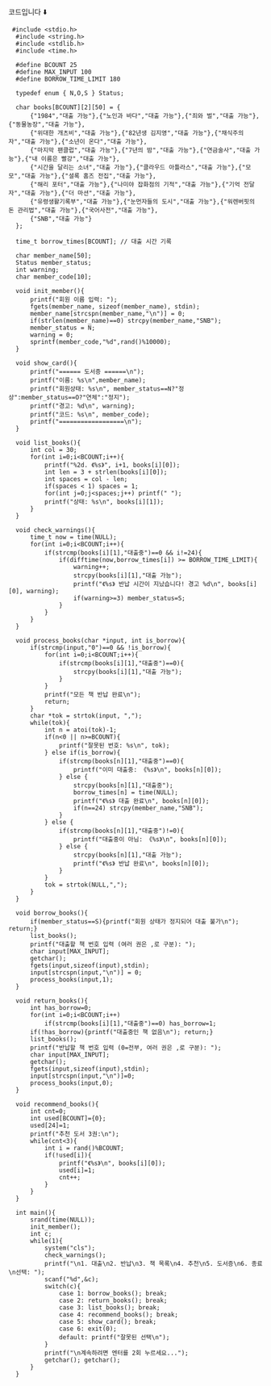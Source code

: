코드입니다 ⬇️


     #include <stdio.h>
      #include <string.h>
      #include <stdlib.h>
      #include <time.h>
      
      #define BCOUNT 25
      #define MAX_INPUT 100
      #define BORROW_TIME_LIMIT 180
      
      typedef enum { N,O,S } Status;
      
      char books[BCOUNT][2][50] = {
          {"1984","대출 가능"},{"노인과 바다","대출 가능"},{"죄와 벌","대출 가능"},{"동물농장","대출 가능"},
          {"위대한 개츠비","대출 가능"},{"82년생 김지영","대출 가능"},{"채식주의자","대출 가능"},{"소년이 온다","대출 가능"},
          {"마지막 팬클럽","대출 가능"},{"7년의 밤","대출 가능"},{"연금술사","대출 가능"},{"내 이름은 빨강","대출 가능"},
          {"시간을 달리는 소녀","대출 가능"},{"클라우드 아틀라스","대출 가능"},{"모모","대출 가능"},{"셜록 홈즈 전집","대출 가능"},
          {"해리 포터","대출 가능"},{"나미야 잡화점의 기적","대출 가능"},{"기억 전달자","대출 가능"},{"더 마션","대출 가능"},
          {"유령생활기록부","대출 가능"},{"눈먼자들의 도시","대출 가능"},{"워렌버핏의 돈 관리법","대출 가능"},{"국어사전","대출 가능"},
          {"SNB","대출 가능"}
      };
      
      time_t borrow_times[BCOUNT]; // 대출 시간 기록
      
      char member_name[50];
      Status member_status;
      int warning;
      char member_code[10];
      
      void init_member(){
          printf("회원 이름 입력: ");
          fgets(member_name, sizeof(member_name), stdin);
          member_name[strcspn(member_name,"\n")] = 0;
          if(strlen(member_name)==0) strcpy(member_name,"SNB");
          member_status = N;
          warning = 0;
          sprintf(member_code,"%d",rand()%10000);
      }
      
      void show_card(){
          printf("====== 도서증 ======\n");
          printf("이름: %s\n",member_name);
          printf("회원상태: %s\n", member_status==N?"정상":member_status==O?"연체":"정지");
          printf("경고: %d\n", warning);
          printf("코드: %s\n", member_code);
          printf("==================\n");
      }
      
      void list_books(){
          int col = 30;
          for(int i=0;i<BCOUNT;i++){
              printf("%2d. 《%s》", i+1, books[i][0]);
              int len = 3 + strlen(books[i][0]);
              int spaces = col - len;
              if(spaces < 1) spaces = 1;
              for(int j=0;j<spaces;j++) printf(" ");
              printf("상태: %s\n", books[i][1]);
          }
      }
      
      void check_warnings(){
          time_t now = time(NULL);
          for(int i=0;i<BCOUNT;i++){
              if(strcmp(books[i][1],"대출중")==0 && i!=24){
                  if(difftime(now,borrow_times[i]) >= BORROW_TIME_LIMIT){
                      warning++;
                      strcpy(books[i][1],"대출 가능");
                      printf("《%s》 반납 시간이 지났습니다! 경고 %d\n", books[i][0], warning);
                      if(warning>=3) member_status=S;
                  }
              }
          }
      }
      
      void process_books(char *input, int is_borrow){
          if(strcmp(input,"0")==0 && !is_borrow){
              for(int i=0;i<BCOUNT;i++){
                  if(strcmp(books[i][1],"대출중")==0){
                      strcpy(books[i][1],"대출 가능");
                  }
              }
              printf("모든 책 반납 완료\n");
              return;
          }
          char *tok = strtok(input, ",");
          while(tok){
              int n = atoi(tok)-1;
              if(n<0 || n>=BCOUNT){
                  printf("잘못된 번호: %s\n", tok);
              } else if(is_borrow){
                  if(strcmp(books[n][1],"대출중")==0){
                      printf("이미 대출중: 《%s》\n", books[n][0]);
                  } else {
                      strcpy(books[n][1],"대출중");
                      borrow_times[n] = time(NULL);
                      printf("《%s》 대출 완료\n", books[n][0]);
                      if(n==24) strcpy(member_name,"SNB");
                  }
              } else {
                  if(strcmp(books[n][1],"대출중")!=0){
                      printf("대출중이 아님: 《%s》\n", books[n][0]);
                  } else {
                      strcpy(books[n][1],"대출 가능");
                      printf("《%s》 반납 완료\n", books[n][0]);
                  }
              }
              tok = strtok(NULL,",");
          }
      }
      
      void borrow_books(){
          if(member_status==S){printf("회원 상태가 정지되어 대출 불가\n"); return;}
          list_books();
          printf("대출할 책 번호 입력 (여러 권은 ,로 구분): ");
          char input[MAX_INPUT];
          getchar();
          fgets(input,sizeof(input),stdin);
          input[strcspn(input,"\n")] = 0;
          process_books(input,1);
      }
      
      void return_books(){
          int has_borrow=0;
          for(int i=0;i<BCOUNT;i++)
              if(strcmp(books[i][1],"대출중")==0) has_borrow=1;
          if(!has_borrow){printf("대출중인 책 없음\n"); return;}
          list_books();
          printf("반납할 책 번호 입력 (0=전부, 여러 권은 ,로 구분): ");
          char input[MAX_INPUT];
          getchar();
          fgets(input,sizeof(input),stdin);
          input[strcspn(input,"\n")]=0;
          process_books(input,0);
      }
      
      void recommend_books(){
          int cnt=0;
          int used[BCOUNT]={0};
          used[24]=1;
          printf("추천 도서 3권:\n");
          while(cnt<3){
              int i = rand()%BCOUNT;
              if(!used[i]){
                  printf("《%s》\n", books[i][0]);
                  used[i]=1;
                  cnt++;
              }
          }
      }
      
      int main(){
          srand(time(NULL));
          init_member();
          int c;
          while(1){
              system("cls");
              check_warnings();
              printf("\n1. 대출\n2. 반납\n3. 책 목록\n4. 추천\n5. 도서증\n6. 종료\n선택: ");
              scanf("%d",&c);
              switch(c){
                  case 1: borrow_books(); break;
                  case 2: return_books(); break;
                  case 3: list_books(); break;
                  case 4: recommend_books(); break;
                  case 5: show_card(); break;
                  case 6: exit(0);
                  default: printf("잘못된 선택\n");
              }
              printf("\n계속하려면 엔터를 2회 누르세요...");
              getchar(); getchar();
          }
      }

